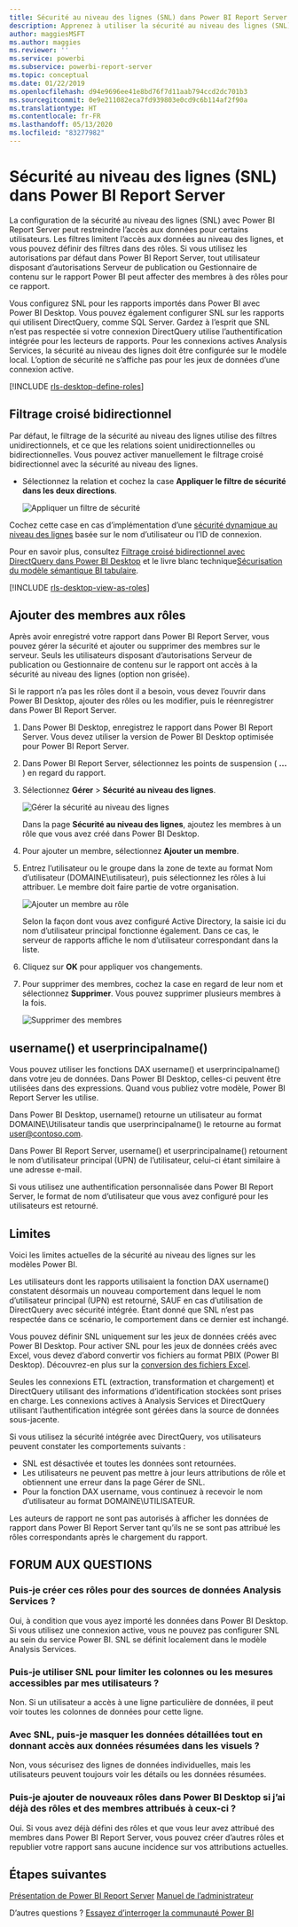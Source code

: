 ```yaml
---
title: Sécurité au niveau des lignes (SNL) dans Power BI Report Server
description: Apprenez à utiliser la sécurité au niveau des lignes (SNL) dans Power BI Report Server.
author: maggiesMSFT
ms.author: maggies
ms.reviewer: ''
ms.service: powerbi
ms.subservice: powerbi-report-server
ms.topic: conceptual
ms.date: 01/22/2019
ms.openlocfilehash: d94e9696ee41e8bd76f7d11aab794ccd2dc701b3
ms.sourcegitcommit: 0e9e211082eca7fd939803e0cd9c6b114af2f90a
ms.translationtype: HT
ms.contentlocale: fr-FR
ms.lasthandoff: 05/13/2020
ms.locfileid: "83277982"
---
```

# <a name="row-level-security-rls-in-power-bi-report-server"></a>Sécurité au niveau des lignes (SNL) dans Power BI Report Server

La configuration de la sécurité au niveau des lignes (SNL) avec Power BI Report Server peut restreindre l’accès aux données pour certains utilisateurs. Les filtres limitent l’accès aux données au niveau des lignes, et vous pouvez définir des filtres dans des rôles.  Si vous utilisez les autorisations par défaut dans Power BI Report Server, tout utilisateur disposant d’autorisations Serveur de publication ou Gestionnaire de contenu sur le rapport Power BI peut affecter des membres à des rôles pour ce rapport.    

Vous configurez SNL pour les rapports importés dans Power BI avec Power BI Desktop. Vous pouvez également configurer SNL sur les rapports qui utilisent DirectQuery, comme SQL Server.  Gardez à l’esprit que SNL n’est pas respectée si votre connexion DirectQuery utilise l’authentification intégrée pour les lecteurs de rapports. Pour les connexions actives Analysis Services, la sécurité au niveau des lignes doit être configurée sur le modèle local. L’option de sécurité ne s’affiche pas pour les jeux de données d’une connexion active. 

[!INCLUDE [rls-desktop-define-roles](../includes/rls-desktop-define-roles.md)]

## <a name="bidirectional-cross-filtering"></a>Filtrage croisé bidirectionnel

Par défaut, le filtrage de la sécurité au niveau des lignes utilise des filtres unidirectionnels, et ce que les relations soient unidirectionnelles ou bidirectionnelles. Vous pouvez activer manuellement le filtrage croisé bidirectionnel avec la sécurité au niveau des lignes.

- Sélectionnez la relation et cochez la case **Appliquer le filtre de sécurité dans les deux directions**. 

    ![Appliquer un filtre de sécurité](media/row-level-security-report-server/rls-apply-security-filter.png)

Cochez cette case en cas d’implémentation d’une [sécurité dynamique au niveau des lignes](https://docs.microsoft.com/analysis-services/tutorial-tabular-1200/supplemental-lesson-implement-dynamic-security-by-using-row-filters) basée sur le nom d’utilisateur ou l’ID de connexion. 

Pour en savoir plus, consultez [Filtrage croisé bidirectionnel avec DirectQuery dans Power BI Desktop](../transform-model/desktop-bidirectional-filtering.md) et le livre blanc technique[Sécurisation du modèle sémantique BI tabulaire](https://download.microsoft.com/download/D/2/0/D20E1C5F-72EA-4505-9F26-FEF9550EFD44/Securing%20the%20Tabular%20BI%20Semantic%20Model.docx).

[!INCLUDE [rls-desktop-view-as-roles](../includes/rls-desktop-view-as-roles.md)]


## <a name="add-members-to-roles"></a>Ajouter des membres aux rôles 

Après avoir enregistré votre rapport dans Power BI Report Server, vous pouvez gérer la sécurité et ajouter ou supprimer des membres sur le serveur. Seuls les utilisateurs disposant d’autorisations Serveur de publication ou Gestionnaire de contenu sur le rapport ont accès à la sécurité au niveau des lignes (option non grisée).

 Si le rapport n’a pas les rôles dont il a besoin, vous devez l’ouvrir dans Power BI Desktop, ajouter des rôles ou les modifier, puis le réenregistrer dans Power BI Report Server. 

1. Dans Power BI Desktop, enregistrez le rapport dans Power BI Report Server. Vous devez utiliser la version de Power BI Desktop optimisée pour Power BI Report Server.
2. Dans Power BI Report Server, sélectionnez les points de suspension ( **...** ) en regard du rapport. 

3. Sélectionnez **Gérer** > **Sécurité au niveau des lignes**. 

     ![Gérer la sécurité au niveau des lignes](media/row-level-security-report-server/power-bi-report-server-rls-dialog.png)

    Dans la page **Sécurité au niveau des lignes**, ajoutez les membres à un rôle que vous avez créé dans Power BI Desktop.

5. Pour ajouter un membre, sélectionnez **Ajouter un membre**.

1. Entrez l’utilisateur ou le groupe dans la zone de texte au format Nom d’utilisateur (DOMAINE\utilisateur), puis sélectionnez les rôles à lui attribuer. Le membre doit faire partie de votre organisation.   

    ![Ajouter un membre au rôle](media/row-level-security-report-server/power-bi-report-server-add-members.png)

    Selon la façon dont vous avez configuré Active Directory, la saisie ici du nom d’utilisateur principal fonctionne également. Dans ce cas, le serveur de rapports affiche le nom d’utilisateur correspondant dans la liste.

1. Cliquez sur **OK** pour appliquer vos changements.   

8. Pour supprimer des membres, cochez la case en regard de leur nom et sélectionnez **Supprimer**.  Vous pouvez supprimer plusieurs membres à la fois. 

    ![Supprimer des membres](media/row-level-security-report-server/power-bi-report-server-delete-members.png)


## <a name="username-and-userprincipalname"></a>username() et userprincipalname()

Vous pouvez utiliser les fonctions DAX username() et userprincipalname() dans votre jeu de données. Dans Power BI Desktop, celles-ci peuvent être utilisées dans des expressions. Quand vous publiez votre modèle, Power BI Report Server les utilise.

Dans Power BI Desktop, username() retourne un utilisateur au format DOMAINE\Utilisateur tandis que userprincipalname() le retourne au format user@contoso.com.

Dans Power BI Report Server, username() et userprincipalname() retournent le nom d’utilisateur principal (UPN) de l’utilisateur, celui-ci étant similaire à une adresse e-mail.

Si vous utilisez une authentification personnalisée dans Power BI Report Server, le format de nom d’utilisateur que vous avez configuré pour les utilisateurs est retourné.  

## <a name="limitations"></a>Limites 

Voici les limites actuelles de la sécurité au niveau des lignes sur les modèles Power BI. 

Les utilisateurs dont les rapports utilisaient la fonction DAX username() constatent désormais un nouveau comportement dans lequel le nom d’utilisateur principal (UPN) est retourné, SAUF en cas d’utilisation de DirectQuery avec sécurité intégrée.  Étant donné que SNL n’est pas respectée dans ce scénario, le comportement dans ce dernier est inchangé.

Vous pouvez définir SNL uniquement sur les jeux de données créés avec Power BI Desktop. Pour activer SNL pour les jeux de données créés avec Excel, vous devez d’abord convertir vos fichiers au format PBIX (Power BI Desktop). Découvrez-en plus sur la [conversion des fichiers Excel](../connect-data/desktop-import-excel-workbooks.md).

Seules les connexions ETL (extraction, transformation et chargement) et DirectQuery utilisant des informations d’identification stockées sont prises en charge. Les connexions actives à Analysis Services et DirectQuery utilisant l’authentification intégrée sont gérées dans la source de données sous-jacente. 

Si vous utilisez la sécurité intégrée avec DirectQuery, vos utilisateurs peuvent constater les comportements suivants :
- SNL est désactivée et toutes les données sont retournées.
- Les utilisateurs ne peuvent pas mettre à jour leurs attributions de rôle et obtiennent une erreur dans la page Gérer de SNL.
- Pour la fonction DAX username, vous continuez à recevoir le nom d’utilisateur au format DOMAINE\UTILISATEUR. 

Les auteurs de rapport ne sont pas autorisés à afficher les données de rapport dans Power BI Report Server tant qu’ils ne se sont pas attribué les rôles correspondants après le chargement du rapport. 

 

## <a name="faq"></a>FORUM AUX QUESTIONS 

### <a name="can-i-create-these-roles-for-analysis-services-data-sources"></a>Puis-je créer ces rôles pour des sources de données Analysis Services ? 

Oui, à condition que vous ayez importé les données dans Power BI Desktop. Si vous utilisez une connexion active, vous ne pouvez pas configurer SNL au sein du service Power BI. SNL se définit localement dans le modèle Analysis Services. 

### <a name="can-i-use-rls-to-limit-the-columns-or-measures-accessible-by-my-users"></a>Puis-je utiliser SNL pour limiter les colonnes ou les mesures accessibles par mes utilisateurs ? 

Non. Si un utilisateur a accès à une ligne particulière de données, il peut voir toutes les colonnes de données pour cette ligne. 

### <a name="does-rls-let-me-hide-detailed-data-but-give-access-to-data-summarized-in-visuals"></a>Avec SNL, puis-je masquer les données détaillées tout en donnant accès aux données résumées dans les visuels ? 

Non, vous sécurisez des lignes de données individuelles, mais les utilisateurs peuvent toujours voir les détails ou les données résumées. 

### <a name="can-i-add-new-roles-in-power-bi-desktop-if-i-already-have-existing-roles-and-members-assigned"></a>Puis-je ajouter de nouveaux rôles dans Power BI Desktop si j’ai déjà des rôles et des membres attribués à ceux-ci ? 

Oui. Si vous avez déjà défini des rôles et que vous leur avez attribué des membres dans Power BI Report Server, vous pouvez créer d’autres rôles et republier votre rapport sans aucune incidence sur vos attributions actuelles. 
 

## <a name="next-steps"></a>Étapes suivantes

[Présentation de Power BI Report Server](get-started.md) 
[Manuel de l’administrateur](admin-handbook-overview.md)  

D’autres questions ? [Essayez d’interroger la communauté Power BI](https://community.powerbi.com/)


